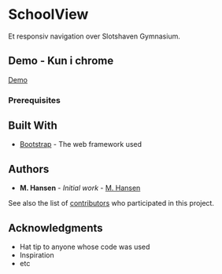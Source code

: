 # SchoolView

Et responsiv navigation over Slotshaven Gymnasium.

## Demo - Kun i chrome
[Demo](http://dadfucked.me/schoolView)

### Prerequisites

## Built With

* [Bootstrap](https://getbootstrap.com/) - The web framework used

## Authors

* **M. Hansen** - *Initial work* - [M. Hansen](https://github.com/zxstai)

See also the list of [contributors](https://github.com/your/project/contributors) who participated in this project.

## Acknowledgments

* Hat tip to anyone whose code was used
* Inspiration
* etc

